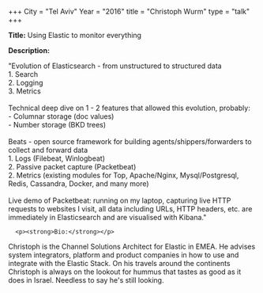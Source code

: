 +++
City = "Tel Aviv"
Year = "2016"
title = "Christoph Wurm"
type = "talk"
+++

<div class="span-15  ">
  <div class="span-15  last ">
  <p><strong>Title:</strong>
  Using Elastic to monitor everything
  </p>

  <p><strong>Description:</strong></p>

  <p>"Evolution of Elasticsearch - from unstructured to structured data<br>
  1. Search<br>
  2. Logging<br>
  3. Metrics<br>
<br>
Technical deep dive on 1 - 2 features that allowed this evolution, probably:<br>
  - Columnar storage (doc values)<br>
  - Number storage (BKD trees)<br>
<br>
Beats - open source framework for building agents/shippers/forwarders to collect and forward data<br>
  1. Logs (Filebeat, Winlogbeat)<br>
  2. Passive packet capture (Packetbeat)<br>
  2. Metrics (existing modules for Top, Apache/Nginx, Mysql/Postgresql, Redis, Cassandra, Docker, and many more)<br>
<br>
Live demo of Packetbeat: running on my laptop, capturing live HTTP requests to websites I visit, all data including URLs, HTTP headers, etc. are immediately in Elasticsearch and are visualised with Kibana."</p>

      <p><strong>Bio:</strong></p>

  <p>Christoph is the Channel Solutions Architect for Elastic in EMEA. He advises system integrators, platform and product companies in how to use and integrate with the Elastic Stack. On his travels around the continents Christoph is always on the lookout for hummus that tastes as good as it does in Israel. Needless to say he's still looking.</p>

  </div>
</div>
